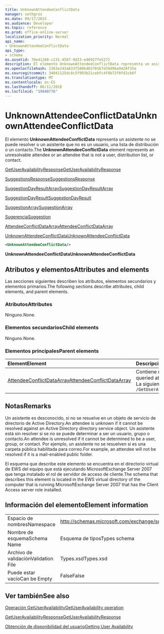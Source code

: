 ```yaml
---
title: UnknownAttendeeConflictData
manager: sethgros
ms.date: 09/17/2015
ms.audience: Developer
ms.topic: reference
ms.prod: office-online-server
localization_priority: Normal
api_name:
- UnknownAttendeeConflictData
api_type:
- schema
ms.assetid: 70e41268-c231-4587-9d23-e46927fe5272
description: El elemento UnknownAttendeeConflictData representa un asistente no se puede resolver o un asistente que no es un usuario, una lista de distribución o un contacto.
ms.openlocfilehash: 2363e243a833f580b4b5701b7d39d9ba9420f35a
ms.sourcegitcommit: 34041125dc8c5f993b21cebfc4f8b72f0fd2cb6f
ms.translationtype: MT
ms.contentlocale: es-ES
ms.lasthandoff: 06/11/2018
ms.locfileid: "19840776"
---
```

# <a name="unknownattendeeconflictdata"></a><span data-ttu-id="320bd-103">UnknownAttendeeConflictData</span><span class="sxs-lookup"><span data-stu-id="320bd-103">UnknownAttendeeConflictData</span></span>

<span data-ttu-id="320bd-104">El elemento **UnknownAttendeeConflictData** representa un asistente no se puede resolver o un asistente que no es un usuario, una lista de distribución o un contacto.</span><span class="sxs-lookup"><span data-stu-id="320bd-104">The **UnknownAttendeeConflictData** element represents an unresolvable attendee or an attendee that is not a user, distribution list, or contact.</span></span> 
  
[<span data-ttu-id="320bd-105">GetUserAvailabilityResponse</span><span class="sxs-lookup"><span data-stu-id="320bd-105">GetUserAvailabilityResponse</span></span>](getuseravailabilityresponse.md)
  
[<span data-ttu-id="320bd-106">SuggestionsResponse</span><span class="sxs-lookup"><span data-stu-id="320bd-106">SuggestionsResponse</span></span>](suggestionsresponse.md)
  
[<span data-ttu-id="320bd-107">SuggestionDayResultArray</span><span class="sxs-lookup"><span data-stu-id="320bd-107">SuggestionDayResultArray</span></span>](suggestiondayresultarray.md)
  
[<span data-ttu-id="320bd-108">SuggestionDayResult</span><span class="sxs-lookup"><span data-stu-id="320bd-108">SuggestionDayResult</span></span>](suggestiondayresult.md)
  
[<span data-ttu-id="320bd-109">SuggestionArray</span><span class="sxs-lookup"><span data-stu-id="320bd-109">SuggestionArray</span></span>](suggestionarray.md)
  
[<span data-ttu-id="320bd-110">Sugerencia</span><span class="sxs-lookup"><span data-stu-id="320bd-110">Suggestion</span></span>](suggestion.md)
  
[<span data-ttu-id="320bd-111">AttendeeConflictDataArray</span><span class="sxs-lookup"><span data-stu-id="320bd-111">AttendeeConflictDataArray</span></span>](attendeeconflictdataarray.md)
  
[<span data-ttu-id="320bd-112">UnknownAttendeeConflictData</span><span class="sxs-lookup"><span data-stu-id="320bd-112">UnknownAttendeeConflictData</span></span>](unknownattendeeconflictdata.md)
  
```xml
<UnknownAttendeeConflictData/>
```

 <span data-ttu-id="320bd-113">**UnknownAttendeeConflictData**</span><span class="sxs-lookup"><span data-stu-id="320bd-113">**UnknownAttendeeConflictData**</span></span>
## <a name="attributes-and-elements"></a><span data-ttu-id="320bd-114">Atributos y elementos</span><span class="sxs-lookup"><span data-stu-id="320bd-114">Attributes and elements</span></span>

<span data-ttu-id="320bd-115">Las secciones siguientes describen los atributos, elementos secundarios y elementos primarios.</span><span class="sxs-lookup"><span data-stu-id="320bd-115">The following sections describe attributes, child elements, and parent elements.</span></span>
  
### <a name="attributes"></a><span data-ttu-id="320bd-116">Atributos</span><span class="sxs-lookup"><span data-stu-id="320bd-116">Attributes</span></span>

<span data-ttu-id="320bd-117">Ninguno.</span><span class="sxs-lookup"><span data-stu-id="320bd-117">None.</span></span>
  
### <a name="child-elements"></a><span data-ttu-id="320bd-118">Elementos secundarios</span><span class="sxs-lookup"><span data-stu-id="320bd-118">Child elements</span></span>

<span data-ttu-id="320bd-119">Ninguno.</span><span class="sxs-lookup"><span data-stu-id="320bd-119">None.</span></span>
  
### <a name="parent-elements"></a><span data-ttu-id="320bd-120">Elementos principales</span><span class="sxs-lookup"><span data-stu-id="320bd-120">Parent elements</span></span>

|<span data-ttu-id="320bd-121">**Element**</span><span class="sxs-lookup"><span data-stu-id="320bd-121">**Element**</span></span>|<span data-ttu-id="320bd-122">**Descripción**</span><span class="sxs-lookup"><span data-stu-id="320bd-122">**Description**</span></span>|
|:-----|:-----|
|[<span data-ttu-id="320bd-123">AttendeeConflictDataArray</span><span class="sxs-lookup"><span data-stu-id="320bd-123">AttendeeConflictDataArray</span></span>](attendeeconflictdataarray.md) <br/> |<span data-ttu-id="320bd-124">Contiene una matriz de datos en conflicto para los asistentes consultados identificados en la [operación GetUserAvailability](getuseravailability-operation.md).</span><span class="sxs-lookup"><span data-stu-id="320bd-124">Contains an array of conflict data for queried attendees identified in the [GetUserAvailability operation](getuseravailability-operation.md).</span></span>  <br/> <span data-ttu-id="320bd-125">La siguiente es la expresión de XPath para este elemento:</span><span class="sxs-lookup"><span data-stu-id="320bd-125">The following is the XPath expression to this element:</span></span>  <br/>  `/GetUserAvailabilityResponse/SuggestionsResponse/SuggestionDayResultArray/SuggestionDayResult[i]/SuggestionArray/Suggestion[i]/AttendeeConflictDataArray` <br/> |
   
## <a name="remarks"></a><span data-ttu-id="320bd-126">Notas</span><span class="sxs-lookup"><span data-stu-id="320bd-126">Remarks</span></span>

<span data-ttu-id="320bd-127">Un asistente es desconocido, si no se resuelve en un objeto de servicio de directorio de Active Directory.</span><span class="sxs-lookup"><span data-stu-id="320bd-127">An attendee is unknown if it cannot be resolved against an Active Directory directory service object.</span></span> <span data-ttu-id="320bd-128">Un asistente está sin resolver si se no se puede determinar a ser un usuario, grupo o contacto.</span><span class="sxs-lookup"><span data-stu-id="320bd-128">An attendee is unresolved if it cannot be determined to be a user, group, or contact.</span></span> <span data-ttu-id="320bd-129">Por ejemplo, un asistente no se resuelven si es una carpeta pública habilitada para correo.</span><span class="sxs-lookup"><span data-stu-id="320bd-129">For example, an attendee will not be resolved if it is a mail-enabled public folder.</span></span>
  
<span data-ttu-id="320bd-130">El esquema que describe este elemento se encuentra en el directorio virtual de EWS del equipo que está ejecutando MicrosoftExchange Server 2007 que tenga instalado el rol de servidor de acceso de cliente.</span><span class="sxs-lookup"><span data-stu-id="320bd-130">The schema that describes this element is located in the EWS virtual directory of the computer that is running MicrosoftExchange Server 2007 that has the Client Access server role installed.</span></span>
  
## <a name="element-information"></a><span data-ttu-id="320bd-131">Información del elemento</span><span class="sxs-lookup"><span data-stu-id="320bd-131">Element information</span></span>

|||
|:-----|:-----|
|<span data-ttu-id="320bd-132">Espacio de nombres</span><span class="sxs-lookup"><span data-stu-id="320bd-132">Namespace</span></span>  <br/> |http://schemas.microsoft.com/exchange/services/2006/types  <br/> |
|<span data-ttu-id="320bd-133">Nombre de esquema</span><span class="sxs-lookup"><span data-stu-id="320bd-133">Schema Name</span></span>  <br/> |<span data-ttu-id="320bd-134">Esquema de tipos</span><span class="sxs-lookup"><span data-stu-id="320bd-134">Types schema</span></span>  <br/> |
|<span data-ttu-id="320bd-135">Archivo de validación</span><span class="sxs-lookup"><span data-stu-id="320bd-135">Validation File</span></span>  <br/> |<span data-ttu-id="320bd-136">Types.xsd</span><span class="sxs-lookup"><span data-stu-id="320bd-136">Types.xsd</span></span>  <br/> |
|<span data-ttu-id="320bd-137">Puede estar vacío</span><span class="sxs-lookup"><span data-stu-id="320bd-137">Can be Empty</span></span>  <br/> |<span data-ttu-id="320bd-138">False</span><span class="sxs-lookup"><span data-stu-id="320bd-138">False</span></span>  <br/> |
   
## <a name="see-also"></a><span data-ttu-id="320bd-139">Ver también</span><span class="sxs-lookup"><span data-stu-id="320bd-139">See also</span></span>



[<span data-ttu-id="320bd-140">Operación GetUserAvailability</span><span class="sxs-lookup"><span data-stu-id="320bd-140">GetUserAvailability operation</span></span>](getuseravailability-operation.md)
  
[<span data-ttu-id="320bd-141">GetUserAvailabilityResponse</span><span class="sxs-lookup"><span data-stu-id="320bd-141">GetUserAvailabilityResponse</span></span>](getuseravailabilityresponse.md)


[<span data-ttu-id="320bd-142">Obtención de disponibilidad del usuario</span><span class="sxs-lookup"><span data-stu-id="320bd-142">Getting User Availability</span></span>](http://msdn.microsoft.com/library/d4133fcb-9b0f-4e6b-aadf-a389da83516a%28Office.15%29.aspx)


